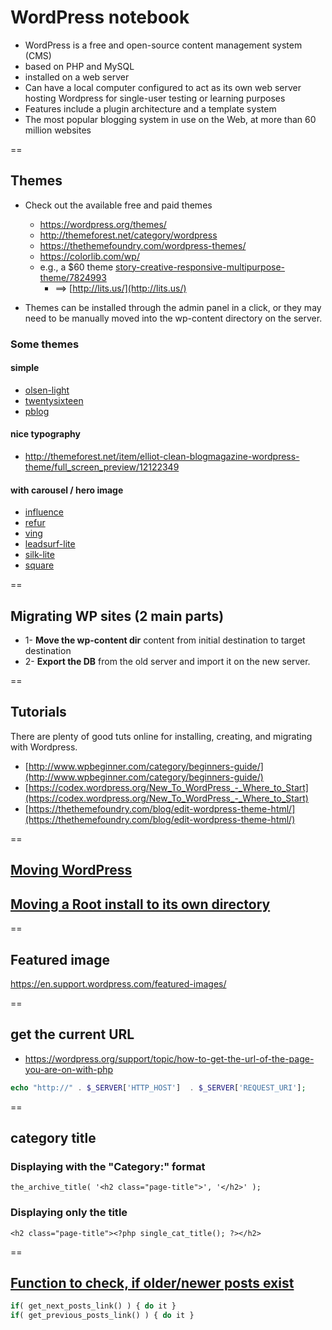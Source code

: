 # WordPress notebook

- WordPress is a free and open-source content management system (CMS)
- based on PHP and MySQL
- installed on a web server
- Can have a local computer configured to act as its own web server hosting Wordpress for single-user testing or learning purposes
- Features include a plugin architecture and a template system
- The most popular blogging system in use on the Web, at more than 60 million websites

==

## Themes

- Check out the available free and paid themes
    - https://wordpress.org/themes/ 
    - http://themeforest.net/category/wordpress
    - https://thethemefoundry.com/wordpress-themes/
    - https://colorlib.com/wp/

    + e.g., a $60 theme [story-creative-responsive-multipurpose-theme/7824993](http://themeforest.net/item/story-creative-responsive-multipurpose-theme/7824993) 
        * ==> [http://lits.us/](http://lits.us/)

- Themes can be installed through the admin panel in a click, or they may need to be manually moved into the wp-content directory on the server.

### Some themes

#### simple
- [olsen-light](https://wordpress.org/themes/olsen-light/)
- [twentysixteen](https://wordpress.org/themes/twentysixteen/)
- [pblog](https://wordpress.org/themes/pblog/)

#### nice typography
- http://themeforest.net/item/elliot-clean-blogmagazine-wordpress-theme/full_screen_preview/12122349

#### with carousel / hero image
- [influence](https://wordpress.org/themes/influence/)
- [refur](https://wordpress.org/themes/refur/)
- [ving](http://divjot.co/ving/)
- [leadsurf-lite](https://wordpress.org/themes/leadsurf-lite/)
- [silk-lite](https://pixelgrade.com/demos/silk-lite/)
- [square](http://demo.hashthemes.com/square/)

==

## Migrating WP sites (2 main parts)

- 1- **Move the wp-content dir** content from initial destination to target destination
- 2- **Export the DB** from the old server and import it on the new server.

==

## Tutorials

There are plenty of good tuts online for installing, creating, and migrating with Wordpress.

- [http://www.wpbeginner.com/category/beginners-guide/](http://www.wpbeginner.com/category/beginners-guide/)
- [https://codex.wordpress.org/New_To_WordPress_-_Where_to_Start](https://codex.wordpress.org/New_To_WordPress_-_Where_to_Start)
- [https://thethemefoundry.com/blog/edit-wordpress-theme-html/](https://thethemefoundry.com/blog/edit-wordpress-theme-html/)

==

## [Moving WordPress](http://codex.wordpress.org/Moving_WordPress)
## [Moving a Root install to its own directory](http://codex.wordpress.org/Giving_WordPress_Its_Own_Directory#Using_a_pre-existing_subdirectory_install)

==

## Featured image
https://en.support.wordpress.com/featured-images/

==

## get the current URL
- https://wordpress.org/support/topic/how-to-get-the-url-of-the-page-you-are-on-with-php

```php
echo "http://" . $_SERVER['HTTP_HOST']  . $_SERVER['REQUEST_URI'];
```

==

## category title

### Displaying with the "Category:<category>" format
```
the_archive_title( '<h2 class="page-title">', '</h2>' );
```

### Displaying only the title
```
<h2 class="page-title"><?php single_cat_title(); ?></h2>
```

==

## [Function to check, if older/newer posts exist](https://wordpress.org/support/topic/function-to-check-if-oldernewer-posts-exist)

```php
if( get_next_posts_link() ) { do it }
if( get_previous_posts_link() ) { do it }
```
